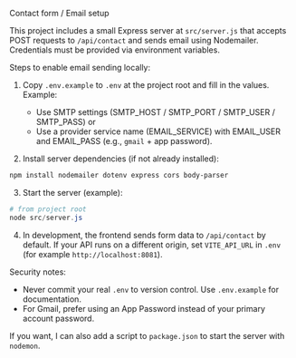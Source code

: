 Contact form / Email setup

This project includes a small Express server at `src/server.js` that accepts POST requests to `/api/contact` and sends email using Nodemailer. Credentials must be provided via environment variables.

Steps to enable email sending locally:

1. Copy `.env.example` to `.env` at the project root and fill in the values. Example:

   - Use SMTP settings (SMTP_HOST / SMTP_PORT / SMTP_USER / SMTP_PASS) or
   - Use a provider service name (EMAIL_SERVICE) with EMAIL_USER and EMAIL_PASS (e.g., `gmail` + app password).

2. Install server dependencies (if not already installed):

```powershell
npm install nodemailer dotenv express cors body-parser
```

3. Start the server (example):

```powershell
# from project root
node src/server.js
```

4. In development, the frontend sends form data to `/api/contact` by default. If your API runs on a different origin, set `VITE_API_URL` in `.env` (for example `http://localhost:8081`).

Security notes:

- Never commit your real `.env` to version control. Use `.env.example` for documentation.
- For Gmail, prefer using an App Password instead of your primary account password.

If you want, I can also add a script to `package.json` to start the server with `nodemon`.
